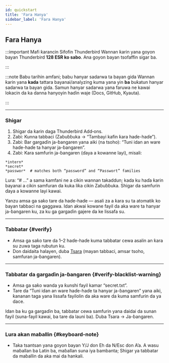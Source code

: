 ```yaml
---
id: quickstart
title: 'Fara Hanya'
sidebar_label: 'Fara Hanya'
---
```


## Fara Hanya

:::important Mafi ƙarancin Sifofin Thunderbird
Wannan ƙarin yana goyon bayan Thunderbird **128 ESR ko sabo**. Ana goyon bayan tsofaffin sigar ba.

:::

:::note Babu tarihin amfani; babu hanyar sadarwa ta bayan gida
Wannan ƙarin yana **kada** tattara bayanai/analyzing kuma yana yin **ba** buƙatun hanyar sadarwa ta bayan gida. Samun hanyar sadarwa yana faruwa ne kawai lokacin da ka danna hanyoyin haɗin waje (Docs, GitHub, Kyauta).

:::

---

### Shigar

1. Shigar da ƙarin daga Thunderbird Add‑ons.
2. Zabi: Kunna tabbaci (Zaɓuɓɓuka → “Tambayi kafin ƙara haɗe-haɗe”).
3. Zabi: Bar gargaɗin ja-ɓangaren yana aiki (na tsoho): “Tuni idan an ware haɗe-haɗe ta hanyar ja-ɓangaren”.
4. Zabi: Kara samfurin ja-ɓangaren (ɗaya a kowanne layi), misali:

```
*intern*
*secret*
*passwor*  # matches both “password” and “Passwort” families
```

Lura: “# …” a sama kamfani ne a cikin wannan takaddun; kada ku haɗa ƙarin bayanai a cikin samfuran da kuka liƙa cikin Zaɓuɓɓuka. Shigar da samfurin ɗaya a kowanne layi kawai.

Yanzu amsa ga saƙo tare da haɗe-haɗe — asali za a ƙara su ta atomatik ko bayan tabbaci na gaggawa. Idan akwai kowane fayil da aka ware ta hanyar ja-ɓangaren ku, za ku ga gargaɗin gajere da ke lissafa su.

---

### Tabbatar {#verify}

- Amsa ga saƙo tare da 1–2 haɗe-haɗe kuma tabbatar cewa asalin an ƙara su zuwa taga rubutun ku.
- Don daidaita halayen, duba [Tsara](configuration) (mayan tabbaci, amsar tsoho, samfuran ja-ɓangaren).

---

### Tabbatar da gargaɗin ja-ɓangaren {#verify-blacklist-warning}

- Amsa ga saƙo wanda ya ƙunshi fayil kamar “secret.txt”.
- Tare da “Tuni idan an ware haɗe-haɗe ta hanyar ja-ɓangaren” yana aiki, ƙananan taga yana lissafa fayilolin da aka ware da kuma samfurin da ya dace.

Idan ba ku ga gargaɗin ba, tabbatar cewa samfurin yana daidai da sunan fayil (suna-fayil kawai, ba tare da launi ba). Duba Tsara → Ja-ɓangaren.

---

### Lura akan maɓallin {#keyboard-note}

- Taka tsantsan yana goyon bayan Y/J don Eh da N/Esc don A’a. A wasu maɓallan ba Latin ba, maɓallan suna iya bambanta; Shigar ya tabbatar da maɓallin da aka mai da hankali.
